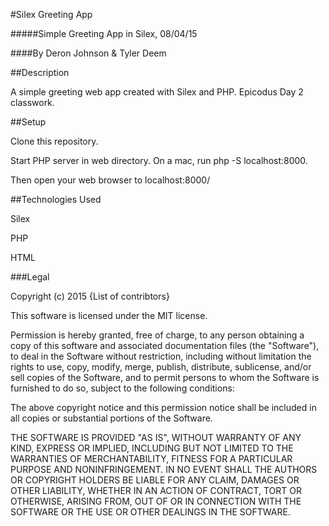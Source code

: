 #Silex Greeting App

#####Simple Greeting App in Silex, 08/04/15

####By Deron Johnson & Tyler Deem

##Description

A simple greeting web app created with Silex and PHP. Epicodus Day 2 classwork.

##Setup

Clone this repository.

Start PHP server in web directory. On a mac, run php -S localhost:8000.

Then open your web browser to localhost:8000/

##Technologies Used

Silex

PHP

HTML

###Legal

Copyright (c) 2015 {List of contribtors}

This software is licensed under the MIT license.

Permission is hereby granted, free of charge, to any person obtaining a copy of this software and associated documentation files (the "Software"), to deal in the Software without restriction, including without limitation the rights to use, copy, modify, merge, publish, distribute, sublicense, and/or sell copies of the Software, and to permit persons to whom the Software is furnished to do so, subject to the following conditions:

The above copyright notice and this permission notice shall be included in all copies or substantial portions of the Software.

THE SOFTWARE IS PROVIDED "AS IS", WITHOUT WARRANTY OF ANY KIND, EXPRESS OR IMPLIED, INCLUDING BUT NOT LIMITED TO THE WARRANTIES OF MERCHANTABILITY, FITNESS FOR A PARTICULAR PURPOSE AND NONINFRINGEMENT. IN NO EVENT SHALL THE AUTHORS OR COPYRIGHT HOLDERS BE LIABLE FOR ANY CLAIM, DAMAGES OR OTHER LIABILITY, WHETHER IN AN ACTION OF CONTRACT, TORT OR OTHERWISE, ARISING FROM, OUT OF OR IN CONNECTION WITH THE SOFTWARE OR THE USE OR OTHER DEALINGS IN THE SOFTWARE.
